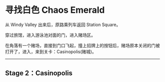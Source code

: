 # 寻找白色 Chaos Emerald

从 Windy Valley 出来后，原路乘列车返回 Station Square。

穿过旅馆，进入游泳池对面的门，进入赌场区。

在角落有一个赌场，直接到门口飞起，撞上招牌上的按钮后，赌场原本关闭的门被打开了，进入，来到关卡：Casinopolis\(赌城\)。

---

## Stage 2：Casinopolis



